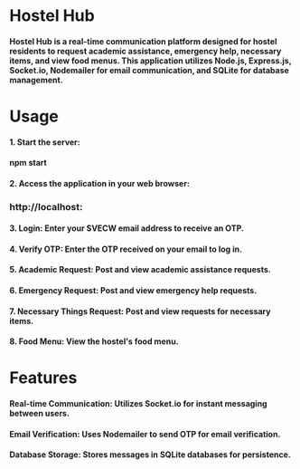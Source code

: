 # Hostel Hub
#### Hostel Hub is a real-time communication platform designed for hostel residents to request academic assistance, emergency help, necessary items, and view food menus. This application utilizes Node.js, Express.js, Socket.io, Nodemailer for email communication, and SQLite for database management.
# Usage

#### 1. Start the server:
#### npm start
#### 2. Access the application in your web browser:

### http://localhost:<port-number>
#### 3. Login: Enter your SVECW email address to receive an OTP.

#### 4. Verify OTP: Enter the OTP received on your email to log in.

#### 5. Academic Request: Post and view academic assistance requests.

#### 6. Emergency Request: Post and view emergency help requests.

#### 7. Necessary Things Request: Post and view requests for necessary items.

#### 8. Food Menu: View the hostel's food menu.

# Features
#### Real-time Communication: Utilizes Socket.io for instant messaging between users.
#### Email Verification: Uses Nodemailer to send OTP for email verification.
#### Database Storage: Stores messages in SQLite databases for persistence.
